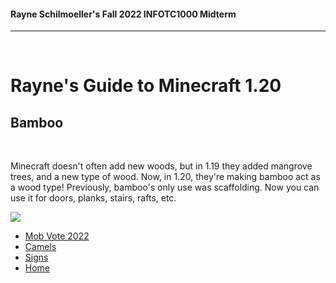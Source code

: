 <html>
  
  <body>
    <h4>Rayne Schilmoeller's Fall 2022 INFOTC1000 Midterm</h4>
    <hr>
    <br>
    <h1>Rayne's Guide to Minecraft 1.20</h1>
    <h2>Bamboo</h2>
    <br>
    <p>Minecraft doesn't often add new woods, but in 1.19 they added mangrove trees, and a new type of wood. Now, in 1.20, they're making bamboo act as a wood type!
      Previously, bamboo's only use was scaffolding. Now you can use it for doors, planks, stairs, rafts, etc.</p>
    <img src="https://pbs.twimg.com/media/FfID4KaaEAA72Vr?format=jpg&name=large"/>
    <ul>
      <li><a href="./mobs.md">Mob Vote 2022</a></li>
      <li><a href="./camels.md">Camels</a></li>
      <li><a href="./signs.md">Signs</a></li>
      <li><a href="./README.md">Home</a></li>
    </ul>

    
    
    
</html>
  
